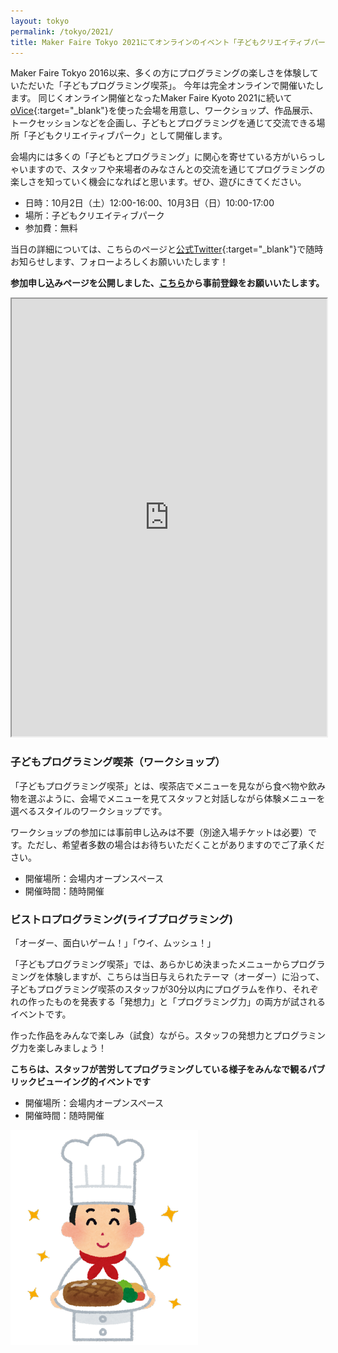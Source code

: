 ```yaml
---
layout: tokyo
permalink: /tokyo/2021/
title: Maker Faire Tokyo 2021にてオンラインのイベント「子どもクリエイティブパーク」開催！
---
```

Maker Faire Tokyo 2016以来、多くの方にプログラミングの楽しさを体験していただいた「子どもプログラミング喫茶」。
今年は完全オンラインで開催いたします。
同じくオンライン開催となったMaker Faire Kyoto 2021に続いて[oVice](https://ovice.in){:target="_blank"}を使った会場を用意し、ワークショップ、作品展示、トークセッションなどを企画し、子どもとプログラミングを通じて交流できる場所「子どもクリエイティブパーク」として開催します。

会場内には多くの「子どもとプログラミング」に関心を寄せている方がいらっしゃいますので、スタッフや来場者のみなさんとの交流を通じてプログラミングの楽しさを知っていく機会になればと思います。ぜひ、遊びにきてください。

- 日時：10月2日（土）12:00-16:00、10月3日（日）10:00-17:00
- 場所：子どもクリエイティブパーク
- 参加費：無料

当日の詳細については、こちらのページと[公式Twitter](https://twitter.com/pgmsaloon4kids){:target="_blank"}で随時お知らせします、フォローよろしくお願いいたします！

**参加申し込みページを公開しました、[こちら](https://peatix.com/event/2955769/)から事前登録をお願いいたします。**

<iframe src="https://docs.google.com/spreadsheets/d/e/2PACX-1vQWMrActqGAQ0hGIuoqKv5ZSK_0CCgq6dMdulwxCdXhl4cSYUDdI2Q7YyhV1HDrYfdwuIEFGanRKPJ7/pubhtml?gid=1924690616&amp;single=true&amp;widget=true&amp;headers=false" width="100%" height="700px"></iframe>

<a id="saloon">

### 子どもプログラミング喫茶（ワークショップ）
「子どもプログラミング喫茶」とは、喫茶店でメニューを見ながら食べ物や飲み物を選ぶように、会場でメニューを見てスタッフと対話しながら体験メニューを選べるスタイルのワークショップです。

ワークショップの参加には事前申し込みは不要（別途入場チケットは必要）です。ただし、希望者多数の場合はお待ちいただくことがありますのでご了承ください。

- 開催場所：会場内オープンスペース
- 開催時間：随時開催

<a id="bistro">

### ビストロプログラミング(ライブプログラミング)
「オーダー、面白いゲーム！」「ウイ、ムッシュ！」

「子どもプログラミング喫茶」では、あらかじめ決まったメニューからプログラミングを体験しますが、こちらは当日与えられたテーマ（オーダー）に沿って、子どもプログラミング喫茶のスタッフが30分以内にプログラムを作り、それぞれの作ったものを発表する「発想力」と「プログラミング力」の両方が試されるイベントです。

作った作品をみんなで楽しみ（試食）ながら。スタッフの発想力とプログラミング力を楽しみましょう！

__こちらは、スタッフが苦労してプログラミングしている様子をみんなで観るパブリックビューイング的イベントです__

- 開催場所：会場内オープンスペース
- 開催時間：随時開催

![ビストロプログラミング](/assets/images/2021/job_chef_man.png)
